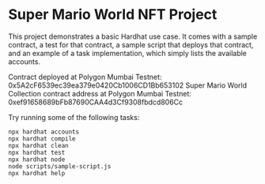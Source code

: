 # Super Mario World NFT Project

This project demonstrates a basic Hardhat use case. It comes with a sample contract, a test for that contract, a sample script that deploys that contract, and an example of a task implementation, which simply lists the available accounts.

Contract deployed at Polygon Mumbai Testnet: 0x5A2cF6539ec39ea379e0420Cb1006CD1Bb653102
Super Mario World Collection contract address at Polygon Mumbai Testnet: 0xef91658689bFb87690CAA4d3Cf9308fbdcd806Cc

Try running some of the following tasks:

```shell
npx hardhat accounts
npx hardhat compile
npx hardhat clean
npx hardhat test
npx hardhat node
node scripts/sample-script.js
npx hardhat help
```
